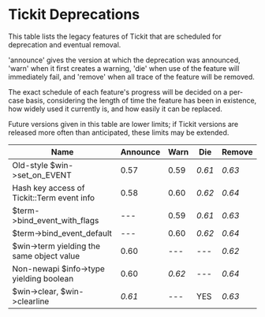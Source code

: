 # Tickit Deprecations

This table lists the legacy features of Tickit that are scheduled for deprecation and eventual removal.

'announce' gives the version at which the deprecation was announced, 'warn' when it first creates a warning, 'die' when use of the feature will immediately fail, and 'remove' when all trace of the feature will be removed.

The exact schedule of each feature's progress will be decided on a per-case basis, considering the length of time the feature has been in existence, how widely used it currently is, and how easily it can be replaced.

Future versions given in this table are lower limits; if Tickit versions are released more often than anticipated, these limits may be extended.

| Name                                        | Announce | Warn   | Die    | Remove |
|---------------------------------------------|----------|--------|--------|--------|
| Old-style $win->set_on_EVENT                | 0.57     |  0.59  | *0.61* | *0.63* |
| Hash key access of Tickit::Term event info  | 0.58     |  0.60  | *0.62* | *0.64* |
| $term->bind_event_with_flags                | ---      |  0.59  | *0.61* | *0.63* |
| $term->bind_event_default                   | ---      |  0.60  | *0.62* | *0.64* |
| $win->term yielding the same object value   |  0.60    | ---    | ---    | *0.62* |
| Non-newapi $info->type yielding boolean     |  0.60    | *0.62* | ---    | *0.64* |
| $win->clear, $win->clearline                | *0.61*   | ---    | YES    | *0.63* |
